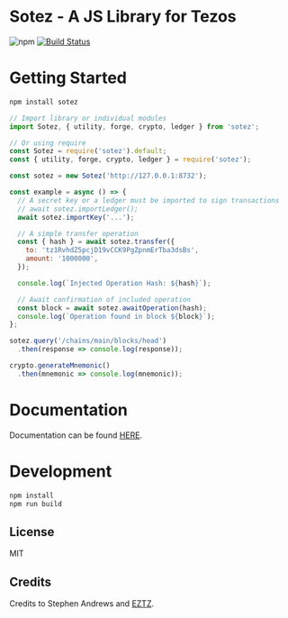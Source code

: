 # Sotez - A JS Library for Tezos
![npm](https://img.shields.io/npm/v/sotez.svg?logo=npm&color=blue)
[![Build Status](https://travis-ci.org/AndrewKishino/sotez.svg?branch=master)](https://travis-ci.org/AndrewKishino/sotez)

# Getting Started
```js
npm install sotez
```

```js
// Import library or individual modules
import Sotez, { utility, forge, crypto, ledger } from 'sotez';

// Or using require
const Sotez = require('sotez').default;
const { utility, forge, crypto, ledger } = require('sotez');
```

```js
const sotez = new Sotez('http://127.0.0.1:8732');

const example = async () => {
  // A secret key or a ledger must be imported to sign transactions
  // await sotez.importLedger();
  await sotez.importKey('...');

  // A simple transfer operation
  const { hash } = await sotez.transfer({
    to: 'tz1RvhdZ5pcjD19vCCK9PgZpnmErTba3dsBs',
    amount: '1000000',
  });

  console.log(`Injected Operation Hash: ${hash}`);

  // Await confirmation of included operation
  const block = await sotez.awaitOperation(hash);
  console.log(`Operation found in block ${block}`);
};

sotez.query('/chains/main/blocks/head')
  .then(response => console.log(response));

crypto.generateMnemonic()
  .then(mnemonic => console.log(mnemonic));
```

# Documentation
Documentation can be found [HERE](https://github.com/AndrewKishino/sotez/wiki/Documentation).

# Development
```js
npm install
npm run build
```

## License
MIT

## Credits
Credits to Stephen Andrews and [EZTZ](https://github.com/TezTech/eztz).
